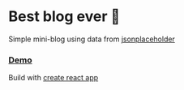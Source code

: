 # Best blog ever 💼

Simple mini-blog using data from [jsonplaceholder](https://jsonplaceholder.typicode.com/)

### [Demo](https://best-blog-ever.firebaseapp.com/)

Build with [create react app](https://github.com/facebook/create-react-app/)
